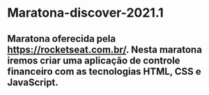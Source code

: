 # Maratona-discover-2021.1

## Maratona oferecida pela https://rocketseat.com.br/. Nesta maratona iremos criar uma aplicação de controle financeiro com as tecnologias HTML, CSS e JavaScript.